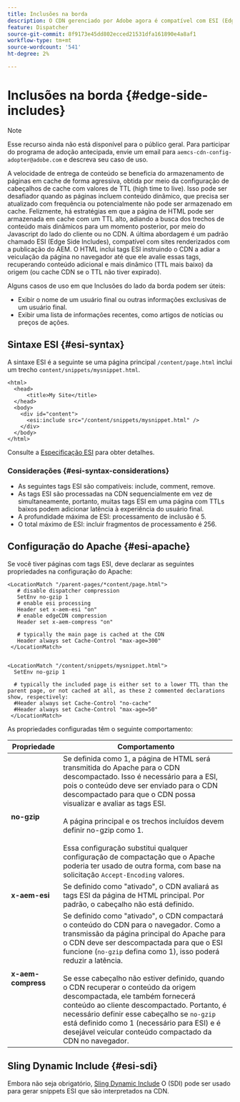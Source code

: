 ```yaml
---
title: Inclusões na borda
description: O CDN gerenciado por Adobe agora é compatível com ESI (Edge Side Includes), uma linguagem de marcação para a montagem de conteúdo dinâmico da Web no nível da borda.
feature: Dispatcher
source-git-commit: 8f9173e45dd802ecced21531dfa161890e4a8af1
workflow-type: tm+mt
source-wordcount: '541'
ht-degree: 2%

---
```


# Inclusões na borda {#edge-side-includes}

>[!NOTE]
>Esse recurso ainda não está disponível para o público geral. Para participar do programa de adoção antecipada, envie um email para `aemcs-cdn-config-adopter@adobe.com` e descreva seu caso de uso.

A velocidade de entrega de conteúdo se beneficia do armazenamento de páginas em cache de forma agressiva, obtida por meio da configuração de cabeçalhos de cache com valores de TTL (high time to live). Isso pode ser desafiador quando as páginas incluem conteúdo dinâmico, que precisa ser atualizado com frequência ou potencialmente não pode ser armazenado em cache. Felizmente, há estratégias em que a página de HTML pode ser armazenada em cache com um TTL alto, adiando a busca dos trechos de conteúdo mais dinâmicos para um momento posterior, por meio do Javascript do lado do cliente ou no CDN. A última abordagem é um padrão chamado ESI (Edge Side Includes), compatível com sites renderizados com a publicação do AEM. O HTML inclui tags ESI instruindo o CDN a adiar a veiculação da página no navegador até que ele avalie essas tags, recuperando conteúdo adicional e mais dinâmico (TTL mais baixo) da origem (ou cache CDN se o TTL não tiver expirado).

Alguns casos de uso em que Inclusões do lado da borda podem ser úteis:

* Exibir o nome de um usuário final ou outras informações exclusivas de um usuário final.
* Exibir uma lista de informações recentes, como artigos de notícias ou preços de ações.

## Sintaxe ESI {#esi-syntax}

A sintaxe ESI é a seguinte se uma página principal `/content/page.html` inclui um trecho `content/snippets/mysnippet.html`.

```
<html>
  <head>
      <title>My Site</title>
  </head>
  <body>
    <div id="content">
      <esi:include src="/content/snippets/mysnippet.html" />
    </div>
  </body>
</html>
```

Consulte a [Especificação ESI](https://www.w3.org/TR/esi-lang/) para obter detalhes.

### Considerações {#esi-syntax-considerations}

* As seguintes tags ESI são compatíveis: include, comment, remove.
* As tags ESI são processadas na CDN sequencialmente em vez de simultaneamente, portanto, muitas tags ESI em uma página com TTLs baixos podem adicionar latência à experiência do usuário final.
* A profundidade máxima de ESI: processamento de inclusão é 5.
* O total máximo de ESI: incluir fragmentos de processamento é 256.


## Configuração do Apache {#esi-apache}

Se você tiver páginas com tags ESI, deve declarar as seguintes propriedades na configuração do Apache:

```
<LocationMatch "/parent-pages/*content/page.html">
   # disable dispatcher compression
   SetEnv no-gzip 1
   # enable esi processing 
   Header set x-aem-esi "on"
   # enable edgeCDN compression
   Header set x-aem-compress "on"

   # typically the main page is cached at the CDN
   Header always set Cache-Control "max-age=300"
 </LocationMatch>


<LocationMatch "/content/snippets/mysnippet.html">
  SetEnv no-gzip 1

  # typically the included page is either set to a lower TTL than the parent page, or not cached at all, as these 2 commented declarations show, respectively:
  #Header always set Cache-Control "no-cache"
  #Header always set Cache-Control "max-age=50"
 </LocationMatch> 
```

As propriedades configuradas têm o seguinte comportamento:

| Propriedade | Comportamento |
|-----------|--------------------------|
| **no-gzip** | Se definida como 1, a página de HTML será transmitida do Apache para o CDN descompactado. Isso é necessário para a ESI, pois o conteúdo deve ser enviado para o CDN descompactado para que o CDN possa visualizar e avaliar as tags ESI.<br/><br/>A página principal e os trechos incluídos devem definir no-gzip como 1.<br/><br/>Essa configuração substitui qualquer configuração de compactação que o Apache poderia ter usado de outra forma, com base na solicitação `Accept-Encoding` valores. |
| **x-aem-esi** | Se definido como &quot;ativado&quot;, o CDN avaliará as tags ESI da página de HTML principal.  Por padrão, o cabeçalho não está definido. |
| **x-aem-compress** | Se definido como &quot;ativado&quot;, o CDN compactará o conteúdo do CDN para o navegador. Como a transmissão da página principal do Apache para o CDN deve ser descompactada para que o ESI funcione (`no-gzip` defina como 1), isso poderá reduzir a latência.<br/><br/>Se esse cabeçalho não estiver definido, quando o CDN recuperar o conteúdo da origem descompactada, ele também fornecerá conteúdo ao cliente descompactado. Portanto, é necessário definir esse cabeçalho se `no-gzip` está definido como 1 (necessário para ESI) e é desejável veicular conteúdo compactado da CDN no navegador. |

## Sling Dynamic Include {#esi-sdi}

Embora não seja obrigatório, [Sling Dynamic Include](https://sling.apache.org/documentation/bundles/dynamic-includes.html) O (SDI) pode ser usado para gerar snippets ESI que são interpretados na CDN.
